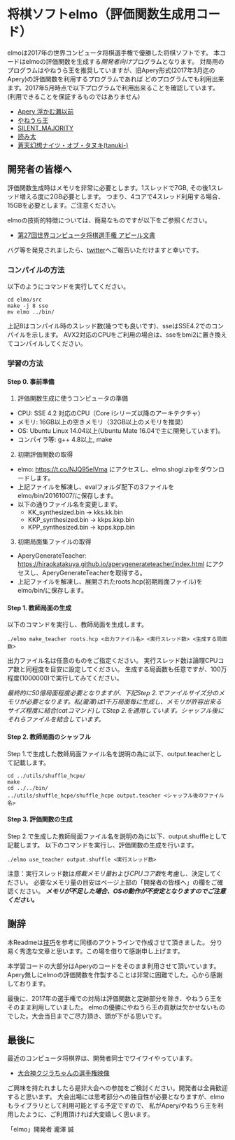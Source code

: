 # 将棋ソフトelmo（評価関数生成用コード）

elmoは2017年の世界コンピュータ将棋選手権で優勝した将棋ソフトです。
本コードはelmoの評価関数を生成する*開発者向け*プログラムとなります。
対局用のプログラムはやねうら王を推奨していますが、旧Apery形式(2017年3月迄のApery)の評価関数を利用するプログラムであれば
どのプログラムでも利用出来ます。2017年5月時点で以下プログラムで利用出来ることを確認しています。
(利用できることを保証するものではありません)
- [Apery 浮かむ瀬以前](https://github.com/HiraokaTakuya/apery/tree/8220c20fdcfd2c273b3a69c09e7daf80d9df2ddd)
- [やねうら王](https://github.com/yaneurao/YaneuraOu)
- [SILENT_MAJORITY](https://github.com/Jangja/silent_majority) 
- [読み太](https://github.com/TukamotoRyuzo/Yomita)
- [蒼天幻想ナイツ・オブ・タヌキ(tanuki-)](https://github.com/nodchip/hakubishin-)


## 開発者の皆様へ

評価関数生成時はメモリを非常に必要とします。1スレッドで7GB, その後1スレッド増える度に2GB必要とします。
つまり、4コアで4スレッド利用する場合、15GBを必要とします。ご注意ください。

elmoの技術的特徴については、簡易なものですが以下をご参照ください。
- [第27回世界コンピュータ将棋選手権 アピール文書](http://www2.computer-shogi.org/wcsc27/appeal/elmo/elmo_wcsc27_appeal_r2_0.txt)

バグ等を発見されましたら、[twitter](https://twitter.com/mktakizawa)へご報告いただけますと幸いです。

### コンパイルの方法

以下のようにコマンドを実行してください。

```
cd elmo/src
make -j 8 sse
mv elmo ../bin/
```
上記8はコンパイル時のスレッド数(幾つでも良いです)、sseはSSE4.2でのコンパイルを示します。
AVX2対応のCPUをご利用の場合は、sseをbmi2に置き換えてコンパイルしてください。

### 学習の方法

#### Step 0. 事前準備

1. 評価関数生成に使うコンピュータの準備
  - CPU: SSE 4.2 対応のCPU（Core iシリーズ以降のアーキテクチャ）
  - メモリ: 16GB以上の空きメモリ（32GB以上のメモリを推奨）
  - OS: Ubuntu Linux 14.04以上(Ubuntu Mate 16.04で主に開発しています)。
  - コンパイラ等: g++ 4.8以上, make
2. 初期評価関数の取得
  - elmo: https://t.co/NJQ95elVma にアクセスし、elmo.shogi.zipをダウンロードします。
  - 上記ファイルを解凍し、evalフォルダ配下の3ファイルをelmo/bin/20161007/に保存します。
  - 以下の通りファイル名を変更します。
    - KK_synthesized.bin → kks.kk.bin
    - KKP_synthesized.bin → kkps.kkp.bin
    - KPP_synthesized.bin → kpps.kpp.bin
3. 初期局面集ファイルの取得
  - AperyGenerateTeacher: https://hiraokatakuya.github.io/aperygenerateteacher/index.html にアクセスし、AperyGenerateTeacherを取得する。
  - 上記ファイルを解凍し、展開されたroots.hcp(初期局面ファイル)をelmo/bin/に保存します。

#### Step 1. 教師局面の生成

以下のコマンドを実行し、教師局面を生成します。

``` 
./elmo make_teacher roots.hcp <出力ファイル名> <実行スレッド数> <生成する局面数>
```

出力ファイル名は任意のものをご指定ください。
実行スレッド数は論理CPUコア数と同程度を目安に設定してください。
生成する局面数も任意ですが、100万程度(1000000)で実行してみてください。

*最終的に50億局面程度必要となりますが、下記Step 2.でファイルサイズ分のメモリが必要となります。私(瀧澤)は1千万局面毎に生成し、メモリが許容出来るサイズ程度に結合(catコマンド)してStep 2.を適用しています。シャッフル後にそれらファイルを結合しています。*

#### Step 2. 教師局面のシャッフル

Step 1.で生成した教師局面ファイル名を説明の為に以下、output.teacherとして記載します。
```
cd ../utils/shuffle_hcpe/
make
cd ../../bin/
../utils/shuffle_hcpe/shuffle_hcpe output.teacher <シャッフル後のファイル名>
```

#### Step 3. 評価関数の生成

Step 2.で生成した教師局面ファイル名を説明の為に以下、output.shuffleとして記載します。
以下のコマンドを実行し、評価関数の生成を行います。

```
./elmo use_teacher output.shuffle <実行スレッド数>
```

注意：実行スレッド数は*搭載メモリ量*および*CPUコア数*を考慮し、決定してください。
必要なメモリ量の目安はページ上部の「開発者の皆様へ」の欄をご確認ください。
***メモリが不足した場合、OSの動作が不安定となりますのでご注意ください。***

## 謝辞

本Readmeは[技巧](https://github.com/gikou-official/Gikou)を参考に同様のアウトラインで作成させて頂きました。
分り易く秀逸な文章と思います。この場を借りて感謝申し上げます。

本学習コードの大部分はAperyのコードをそのまま利用させて頂いています。
Apery無しにelmoの評価関数を作製することは非常に困難でした。心から感謝しております。

最後に、2017年の選手権での対局は評価関数と定跡部分を除き、やねうら王をそのまま利用していました。
elmoの優勝にやねうら王の貢献は欠かせないものでした。大会当日までご尽力頂き、頭が下がる思いです。

## 最後に

最近のコンピュータ将棋界は、開発者同士でワイワイやっています。
- [大合神クジラちゃんの選手権映像](https://www.youtube.com/channel/UCcwZkz7v1SY5-IGFRCrF-1Q)

ご興味を持たれましたら是非大会への参加をご検討ください。開発者は全員歓迎すると思います。
大会出場には思考部分への独自性が必要となりますが、elmoもライブラリとして利用可能とする予定ですので、
私がApery/やねうら王を利用したように、ご利用頂ければ大変嬉しく思います。

「elmo」開発者 瀧澤 誠